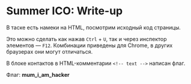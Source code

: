 # Summer ICO: Write-up

В таске есть намеки на HTML, посмотрим исходный код страницы.

Это можно сделать как нажав `Ctrl` + `U`, так и через инспектор элементов — `F12`. Комбинации приведены для Chrome, в других браузерах они могут отличаться.

В блоке контактов в HTML-комментарии `<!-- text -->` написан флаг.

Флаг: **mum_i_am_hacker**
